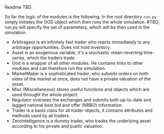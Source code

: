 Readme TBD.



So far the logic of the modules is the following.
In the root directory `run.py` simply initiates the GOD object which then runs the whole simulation.
#TBD, run.py will specify the set of parameters, which will be then used in the simulation.

- Arbitrageur is an infinitely fast trader who reacts immediately to any arbitrage opportunities. Does not hold inventory.
- Asset is an exogenous variable, it's a stochastic mean-reverting time-series, which the traders trade.
- God is a wrapper of all other modules. He contains links to other modules and can therefore run the simulation.
- MarketMaker is a sophisticated trader, who submits orders on both sides of the market at once, does not have a private valuation of the asset.
- Misc (Miscellaneous) stores useful functions and objects which are used throught the whole project.
- Regulator oversees the exchanges and submits both up-to-date and lagged national best bid and offer (NBBO) information.
- Trader is a basis class for all trader objects, it contains attributes and methods used by all traders.
- ZeroIntelligence is a dummy trader, who trades the underlying asset according to his private and public valuation.
